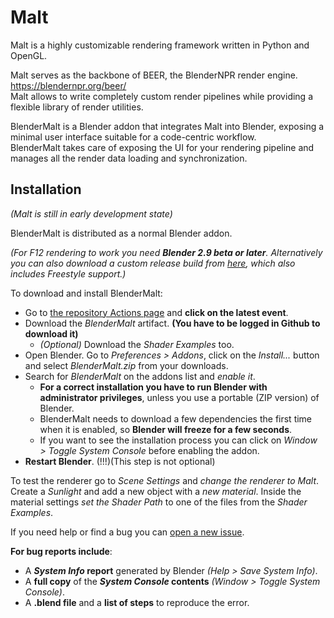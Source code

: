 # Malt

Malt is a highly customizable rendering framework written in Python and OpenGL.<br>

Malt serves as the backbone of BEER, the BlenderNPR render engine.<br>
https://blendernpr.org/beer/ <br>
Malt allows to write completely custom render pipelines while providing a flexible library of render utilities.<br>

BlenderMalt is a Blender addon that integrates Malt into Blender, exposing a minimal user interface suitable for a code-centric workflow.<br>
BlenderMalt takes care of exposing the UI for your rendering pipeline and manages all the render data loading and synchronization.

## Installation

*(Malt is still in early development state)*

BlenderMalt is distributed as a normal Blender addon.

*(For F12 rendering to work you need **Blender 2.9 beta or later**. Alternatively you can also download a custom release build from [here](https://github.com/pragma37/Blender-NPR/actions), which also includes Freestyle support.)*

To download and install BlenderMalt: 
- Go to [the repository Actions page](https://github.com/blendernpr/BEER/actions) and **click on the latest event**.
- Download the *BlenderMalt* artifact. **(You have to be logged in Github to download it)**
  - *(Optional)* Download the *Shader Examples* too.
- Open Blender. Go to *Preferences > Addons*, click on the *Install...* button and select *BlenderMalt.zip* from your downloads.
- Search for *BlenderMalt* on the addons list and *enable it*.<br>
  - **For a correct installation you have to run Blender with administrator privileges**, unless you use a portable (ZIP version) of Blender.
  - BlenderMalt needs to download a few dependencies the first time when it is enabled, so **Blender will freeze for a few seconds**.
  - If you want to see the installation process you can click on *Window > Toggle System Console* before enabling the addon.
- **Restart Blender**. (!!!)(This step is not optional)

To test the renderer go to *Scene Settings* and *change the renderer to Malt*. Create a *Sunlight* and add a new object with a *new material*. Inside the material settings *set the Shader Path* to one of the files from the *Shader Examples*.

If you need help or find a bug you can [open a new issue](https://github.com/BlenderNPR/BEER/issues).

**For bug reports include**:
- A ***System Info* report** generated by Blender *(Help > Save System Info)*.
- A **full copy** of the ***System Console* contents** *(Window > Toggle System Console)*.
- A **.blend file** and a **list of steps** to reproduce the error.
